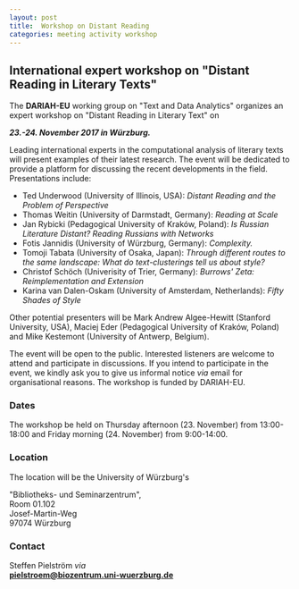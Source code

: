 ```yaml
---
layout: post
title:  Workshop on Distant Reading 
categories: meeting activity workshop
---
```


## International expert workshop on "Distant Reading in Literary Texts" ##

The **DARIAH-EU** working group on "Text and Data Analytics" organizes an expert workshop on "Distant Reading in Literary Text" on

***23.-24. November 2017 in Würzburg.***

Leading international experts in the computational analysis of literary texts will present examples of their latest research. The event will be dedicated to provide a platform for discussing the recent developments in the field. Presentations include:

- Ted Underwood (University of Illinois, USA): *Distant Reading and the Problem of Perspective*
- Thomas Weitin (University of Darmstadt, Germany): *Reading at Scale*
- Jan Rybicki (Pedagogical University of Kraków, Poland): *Is Russian Literature Distant? Reading Russians with Networks*
- Fotis Jannidis (University of Würzburg, Germany): *Complexity.*
- Tomoji Tabata (University of Osaka, Japan): *Through different routes to the same landscape: What do text-clusterings tell us about style?* 
- Christof Schöch (Univerisity of Trier, Germany): *Burrows' Zeta: Reimplementation and Extension*
- Karina van Dalen-Oskam (University of Amsterdam, Netherlands): *Fifty Shades of Style* 

Other potential presenters will be Mark Andrew Algee-Hewitt (Stanford University, USA), Maciej Eder (Pedagogical University of Kraków, Poland) and Mike Kestemont (University of Antwerp, Belgium).

The event will be open to the public. Interested listeners are welcome to attend and participate in discussions. If you intend to participate in the event, we kindly ask you to give us informal notice *via* email for organisational reasons. The workshop is funded by DARIAH-EU.

### Dates ###

The workshop be held on Thursday afternoon (23. November) from 13:00-18:00 and Friday morning (24. November) from 9:00-14:00.

### Location ###

The location will be the University of Würzburg's    

"Bibliotheks- und Seminarzentrum",     
Room 01.102    
Josef-Martin-Weg    
97074 Würzburg    

### Contact ###

Steffen Pielström *via*     
**pielstroem@biozentrum.uni-wuerzburg.de**
